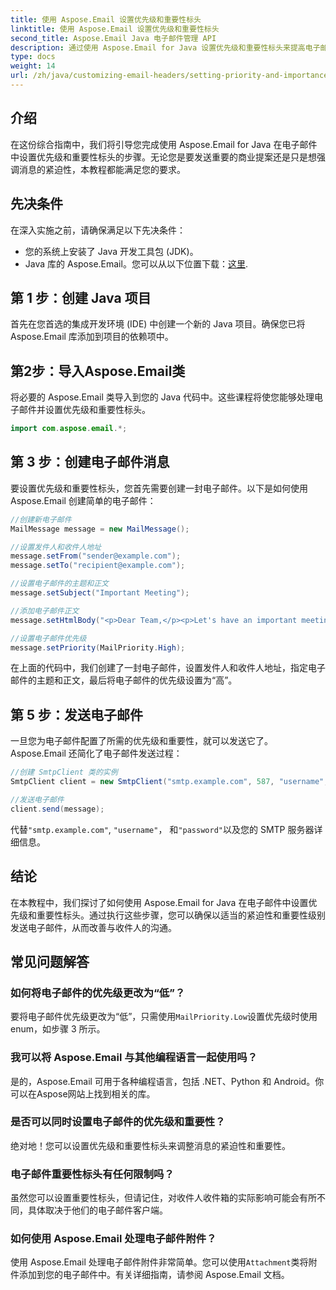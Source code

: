 ```yaml
---
title: 使用 Aspose.Email 设置优先级和重要性标头
linktitle: 使用 Aspose.Email 设置优先级和重要性标头
second_title: Aspose.Email Java 电子邮件管理 API
description: 通过使用 Aspose.Email for Java 设置优先级和重要性标头来提高电子邮件的影响力。通过本分步指南了解具体操作方法。
type: docs
weight: 14
url: /zh/java/customizing-email-headers/setting-priority-and-importance-headers/
---
```


## 介绍

在这份综合指南中，我们将引导您完成使用 Aspose.Email for Java 在电子邮件中设置优先级和重要性标头的步骤。无论您是要发送重要的商业提案还是只是想强调消息的紧迫性，本教程都能满足您的要求。

## 先决条件

在深入实施之前，请确保满足以下先决条件：

- 您的系统上安装了 Java 开发工具包 (JDK)。
-  Java 库的 Aspose.Email。您可以从以下位置下载：[这里](https://releases.aspose.com/email/java/).

## 第 1 步：创建 Java 项目

首先在您首选的集成开发环境 (IDE) 中创建一个新的 Java 项目。确保您已将 Aspose.Email 库添加到项目的依赖项中。

## 第2步：导入Aspose.Email类

将必要的 Aspose.Email 类导入到您的 Java 代码中。这些课程将使您能够处理电子邮件并设置优先级和重要性标头。

```java
import com.aspose.email.*;
```

## 第 3 步：创建电子邮件消息

要设置优先级和重要性标头，您首先需要创建一封电子邮件。以下是如何使用 Aspose.Email 创建简单的电子邮件：

```java
//创建新电子邮件
MailMessage message = new MailMessage();

//设置发件人和收件人地址
message.setFrom("sender@example.com");
message.setTo("recipient@example.com");

//设置电子邮件的主题和正文
message.setSubject("Important Meeting");

//添加电子邮件正文
message.setHtmlBody("<p>Dear Team,</p><p>Let's have an important meeting tomorrow at 10 AM.</p>");

//设置电子邮件优先级
message.setPriority(MailPriority.High);
```

在上面的代码中，我们创建了一封电子邮件，设置发件人和收件人地址，指定电子邮件的主题和正文，最后将电子邮件的优先级设置为“高”。

## 第 5 步：发送电子邮件

一旦您为电子邮件配置了所需的优先级和重要性，就可以发送它了。 Aspose.Email 还简化了电子邮件发送过程：

```java
//创建 SmtpClient 类的实例
SmtpClient client = new SmtpClient("smtp.example.com", 587, "username", "password");

//发送电子邮件
client.send(message);
```

代替`"smtp.example.com"`, `"username"`， 和`"password"`以及您的 SMTP 服务器详细信息。

## 结论

在本教程中，我们探讨了如何使用 Aspose.Email for Java 在电子邮件中设置优先级和重要性标头。通过执行这些步骤，您可以确保以适当的紧迫性和重要性级别发送电子邮件，从而改善与收件人的沟通。

## 常见问题解答

### 如何将电子邮件的优先级更改为“低”？

要将电子邮件优先级更改为“低”，只需使用`MailPriority.Low`设置优先级时使用 enum，如步骤 3 所示。

### 我可以将 Aspose.Email 与其他编程语言一起使用吗？

是的，Aspose.Email 可用于各种编程语言，包括 .NET、Python 和 Android。你可以在Aspose网站上找到相关的库。

### 是否可以同时设置电子邮件的优先级和重要性？

绝对地！您可以设置优先级和重要性标头来调整消息的紧迫性和重要性。

### 电子邮件重要性标头有任何限制吗？

虽然您可以设置重要性标头，但请记住，对收件人收件箱的实际影响可能会有所不同，具体取决于他们的电子邮件客户端。

### 如何使用 Aspose.Email 处理电子邮件附件？

使用 Aspose.Email 处理电子邮件附件非常简单。您可以使用`Attachment`类将附件添加到您的电子邮件中。有关详细指南，请参阅 Aspose.Email 文档。